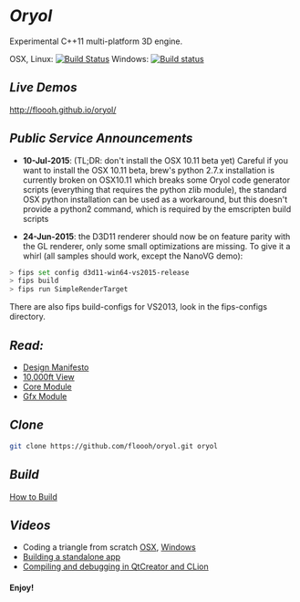 # _Oryol_
 
Experimental C++11 multi-platform 3D engine.

OSX, Linux: [![Build Status](https://travis-ci.org/floooh/oryol.svg?branch=master)](https://travis-ci.org/floooh/oryol)
Windows: [![Build status](https://ci.appveyor.com/api/projects/status/hn5sup2y532h64jg/branch/master?svg=true)](https://ci.appveyor.com/project/floooh/oryol/branch/master)

## _Live Demos_

http://floooh.github.io/oryol/

## _Public Service Announcements_

- **10-Jul-2015**: (TL;DR: don't install the OSX 10.11 beta yet) Careful if you want to install the OSX 10.11 beta, brew's python 2.7.x installation is currently broken on OSX10.11 which breaks some Oryol code generator scripts (everything that requires the python zlib module), the standard OSX python installation can be used as a workaround, but this doesn't provide a python2 command, which is required by the emscripten build scripts 

- **24-Jun-2015**: the D3D11 renderer should now be on feature parity with the GL renderer, only some small optimizations are missing. To give it a whirl (all samples should work, except the NanoVG demo):

```bash
> fips set config d3d11-win64-vs2015-release
> fips build
> fips run SimpleRenderTarget
```
 There are also fips build-configs for VS2013, look in the fips-configs directory.


## _Read:_

* [Design Manifesto](doc/DESIGN-MANIFESTO.md)
* [10,000ft View](doc/OVERVIEW.md)
* [Core Module](code/Modules/Core/README.md)
* [Gfx Module](code/Modules/Gfx/README.md)

## _Clone_

```bash
git clone https://github.com/floooh/oryol.git oryol
```

## _Build_

[How to Build](doc/BUILD.md)

## _Videos_

- Coding a triangle from scratch [OSX](http://www.youtube.com/watch?v=B5R0uE5IMZs), [Windows](http://www.youtube.com/watch?v=fcmOhvVd80o)
- [Building a standalone app](https://www.youtube.com/watch?v=z8nwrGh2Zsc)
- [Compiling and debugging in QtCreator and CLion](https://www.youtube.com/watch?v=Sp5TywYeNzE)

#### Enjoy! ####




